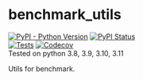 # benchmark_utils
[![PyPI - Python Version](https://img.shields.io/pypi/pyversions/benchmark-utils)](https://pypi.org/project/benchmark-utils/)
[![PyPI Status](https://badge.fury.io/py/benchmark-utils.svg)](https://badge.fury.io/py/benchmark-utils)  
[![Tests](https://github.com/ayasyrev/benchmark_utils/workflows/Tests/badge.svg)](https://github.com/ayasyrev/benchmark_utils/actions?workflow=Tests)  [![Codecov](https://codecov.io/gh/ayasyrev/benchmark_utils/branch/main/graph/badge.svg)](https://codecov.io/gh/ayasyrev/benchmark_utils)  
Tested on python 3.8, 3.9, 3.10, 3.11
  
Utils for benchmark.  

